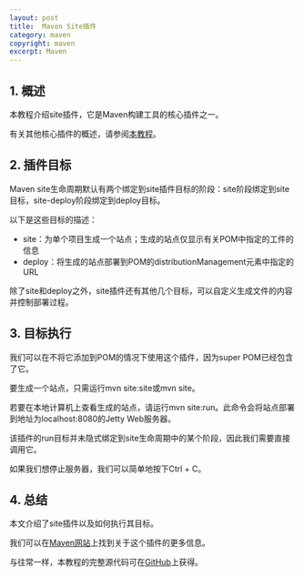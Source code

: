 ```yaml
---
layout: post
title:  Maven Site插件
category: maven
copyright: maven
excerpt: Maven
---
```


## 1. 概述

本教程介绍site插件，它是Maven构建工具的核心插件之一。

有关其他核心插件的概述，请参阅[本教程](https://www.baeldung.com/core-maven-plugins)。

## 2. 插件目标

Maven site生命周期默认有两个绑定到site插件目标的阶段：site阶段绑定到site目标，site-deploy阶段绑定到deploy目标。

以下是这些目标的描述：

-   site：为单个项目生成一个站点；生成的站点仅显示有关POM中指定的工件的信息
-   deploy：将生成的站点部署到POM的distributionManagement元素中指定的URL

除了site和deploy之外，site插件还有其他几个目标，可以自定义生成文件的内容并控制部署过程。

## 3. 目标执行

我们可以在不将它添加到POM的情况下使用这个插件，因为super POM已经包含了它。

要生成一个站点，只需运行mvn site:site或mvn site。

若要在本地计算机上查看生成的站点，请运行mvn site:run。此命令会将站点部署到地址为localhost:8080的Jetty Web服务器。

该插件的run目标并未隐式绑定到site生命周期中的某个阶段，因此我们需要直接调用它。

如果我们想停止服务器，我们可以简单地按下Ctrl + C。

## 4. 总结

本文介绍了site插件以及如何执行其目标。

我们可以在[Maven网站](https://maven.apache.org/plugins/maven-site-plugin/)上找到关于这个插件的更多信息。

与往常一样，本教程的完整源代码可在[GitHub](https://github.com/tuyucheng7/taketoday-tutorial4j/tree/master/maven.modules)上获得。